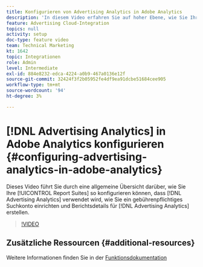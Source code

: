 ```yaml
---
title: Konfigurieren von Advertising Analytics in Adobe Analytics
description: 'In diesem Video erfahren Sie auf hoher Ebene, wie Sie Ihre Report Suites so konfigurieren, dass sie Advertising Analytics nutzen, wie Sie ein Paid-Search-Konto einrichten und Details zur Berichterstellung für Advertising Analytics anzeigen. '
feature: Advertising Cloud-Integration
topics: null
activity: setup
doc-type: feature video
team: Technical Marketing
kt: 1642
topic: Integrationen
role: Admin
level: Intermediate
exl-id: 884e8232-edca-4224-a0b9-467a0136e12f
source-git-commit: 32424f3f2b05952fe4df9ea91dcbe51684cee905
workflow-type: tm+mt
source-wordcount: '94'
ht-degree: 3%

---
```


# [!DNL Advertising Analytics] in Adobe Analytics konfigurieren {#configuring-advertising-analytics-in-adobe-analytics}

Dieses Video führt Sie durch eine allgemeine Übersicht darüber, wie Sie Ihre [!UICONTROL Report Suites] so konfigurieren können, dass [!DNL Advertising Analytics] verwendet wird, wie Sie ein gebührenpflichtiges Suchkonto einrichten und Berichtsdetails für [!DNL Advertising Analytics] erstellen.

>[!VIDEO](https://video.tv.adobe.com/v/23119/?quality=12)

## Zusätzliche Ressourcen {#additional-resources}

Weitere Informationen finden Sie in der [Funktionsdokumentation](https://docs.adobe.com/content/help/en/analytics/integration/advertising-analytics/overview.html)
